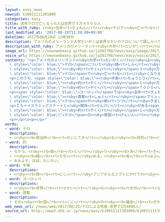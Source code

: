 ```yaml
---
layout: easy_news
newsid: k10011111301000
categories: easy
title: 去年テロで亡くなった人は世界で３万４０００人
title_with_ruby: <ruby>去年<rt>きょねん</rt></ruby>テロで<ruby>亡<rt>な</rt></ruby>くなった<ruby>人<rt>ひと</rt></ruby>は<ruby>世界<rt>せかい</rt></ruby>で３<ruby>万<rt>まん</rt></ruby>４０００<ruby>人<rt>にん</rt></ruby>
last_modified_at: '2017-08-28T11:30:00+09:00'
datetime: 2017年08月28日 11時30分
description: アメリカのメリーランド大学だいがくは世界せかいのテロについて調しらべています。
description_with_ruby: アメリカのメリーランド<ruby>大学<rt>だいがく</rt></ruby>は<ruby>世界<rt>せかい</rt></ruby>のテロについて<ruby>調<rt>しら</rt></ruby>べています。
image_url: https://newswebeasy.github.io/ja201708/news/easy/image/2017/08/28/k10011111301000.jpg
voice_url: https://newswebeasy.github.io/ja201708/news/easy/voice/2017/08/28/k10011111301000.mp3
contents: "<p>アメリカのメリーランド<ruby>大学<rt>だいがく</rt></ruby>は<ruby>世界<rt>せかい</rt></ruby>の<span\
  \ style=\"color: blue;\">テロ</span>について<ruby>調<rt>しら</rt></ruby>べています。<ruby>大学<rt>だいがく</rt></ruby>によると、<ruby>去年<rt>きょねん</rt></ruby>は<ruby>世界<rt>せかい</rt></ruby>で<span\
  \ style=\"color: blue;\"><ruby>約<rt>やく</rt></ruby></span>３<ruby>万<rt>まん</rt></ruby>４０００<ruby>人<rt>にん</rt></ruby>が<span\
  \ style=\"color: blue;\">テロ</span>で<ruby>亡<rt>な</rt></ruby>くなりました。おととしよりも１０％<ruby>少<rt>すく</rt></ruby>なかったと<ruby>言<rt>い</rt></ruby>っています。</p>\n\
  <p>このうち、<span style=\"color: blue;\"><ruby>中東<rt>ちゅうとう</rt></ruby></span>と<ruby>北<rt>きた</rt></ruby>アフリカで<ruby>亡<rt>な</rt></ruby>くなった<ruby>人<rt>ひと</rt></ruby>が５５％で、<span\
  \ style=\"color: blue;\"><ruby>約<rt>やく</rt></ruby></span>１<ruby>万<rt>まん</rt></ruby>９０００<ruby>人<rt>にん</rt></ruby>でした。<ruby>次<rt>つぎ</rt></ruby>に<ruby>多<rt>おお</rt></ruby>かった<ruby>南<rt>みなみ</rt></ruby>アジアは２２％で、<span\
  \ style=\"color: blue;\"><ruby>約<rt>やく</rt></ruby></span>７０００<ruby>人<rt>にん</rt></ruby>でした。</p>\n\
  <p><span style=\"color: blue;\">ヨーロッパ</span>では<ruby>去年<rt>きょねん</rt></ruby>、ベルギーの<span\
  \ style=\"color: blue;\"><ruby>首都<rt>しゅと</rt></ruby></span>ブリュッセルやフランスのニースなどで<span\
  \ style=\"color: blue;\">テロ</span>が<ruby>続<rt>つづ</rt></ruby>きましたが、<ruby>亡<rt>な</rt></ruby>くなった<ruby>人<rt>ひと</rt></ruby>は３５０<ruby>人<rt>にん</rt></ruby>で、<ruby>世界<rt>せかい</rt></ruby>の<ruby>中<rt>なか</rt></ruby>の１％でした。</p>\n\
  <p>ＩＳ＝イスラミックステートと<ruby>関係<rt>かんけい</rt></ruby>がある<span style=\"color: blue;\">テロ</span>で<ruby>亡<rt>な</rt></ruby>くなった<ruby>人<rt>ひと</rt></ruby>は、<span\
  \ style=\"color: blue;\"><ruby>約<rt>やく</rt></ruby></span>１<ruby>万<rt>まん</rt></ruby>１０００<ruby>人<rt>にん</rt></ruby>で、おととしより３９％<ruby>増<rt>ふ</rt></ruby>えました。メリーランド<ruby>大学<rt>だいがく</rt></ruby>は、<ruby>今<rt>いま</rt></ruby>もＩＳは<ruby>世界中<rt>せかいじゅう</rt></ruby>で<span\
  \ style=\"color: blue;\">テロ</span>の<ruby>原因<rt>げんいん</rt></ruby>になっていると<ruby>言<rt>い</rt></ruby>っています。</p>\n\
  <p></p>\n<p></p>"
words:
- word: テロ
  descriptions:
  - <ruby><rb>政治的</rb><rt>せいじてき</rt></ruby>な<ruby><rb>目的</rb><rt>もくてき</rt></ruby>を<ruby><rb>成</rb><rt>な</rt></ruby>しとげるためには、<ruby><rb>人</rb><rt>ひと</rt></ruby>の<ruby><rb>命</rb><rt>いのち</rt></ruby>をうばうような<ruby><rb>暴力</rb><rt>ぼうりょく</rt></ruby>を<ruby><rb>使</rb><rt>つか</rt></ruby>ってもよいとする<ruby><rb>考</rb><rt>かんが</rt></ruby>え。また、そのような<ruby><rb>考</rb><rt>かんが</rt></ruby>えで<ruby><rb>起</rb><rt>お</rt></ruby>こす<ruby><rb>事件</rb><rt>じけん</rt></ruby>。
- word: 約
  descriptions:
  - ちかう。<ruby><rb>取</rb><rt>と</rt></ruby>り<ruby><rb>決</rb><rt>き</rt></ruby>める。
  - <ruby><rb>縮</rb><rt>ちぢ</rt></ruby>める。<ruby><rb>省</rb><rt>はぶ</rt></ruby>く。<ruby><rb>簡単</rb><rt>かんたん</rt></ruby>にする。
  - おおよそ。ほぼ。だいたい。
- word: 中東
  descriptions:
  - <ruby><rb>西</rb><rt>にし</rt></ruby>アジアからエジプトにかけての<ruby><rb>地域</rb><rt>ちいき</rt></ruby>。イラン・イラク・アフガニスタン・トルコなどの<ruby><rb>国々</rb><rt>くにぐに</rt></ruby>。<ruby><rb>中近東</rb><rt>ちゅうきんとう</rt></ruby>。
- word: ヨーロッパ
  descriptions:
  - <ruby><rb>世界</rb><rt>せかい</rt></ruby>の<ruby><rb>六大州</rb><rt>ろくだいしゅう</rt></ruby>の<ruby><rb>一</rb><rt>ひと</rt></ruby>つ。アジアの<ruby><rb>北西</rb><rt>ほくせい</rt></ruby>、アフリカの<ruby><rb>北</rb><rt>きた</rt></ruby>にある。<ruby><rb>産業</rb><rt>さんぎょう</rt></ruby>や<ruby><rb>文化</rb><rt>ぶんか</rt></ruby>が<ruby><rb>発達</rb><rt>はったつ</rt></ruby>した<ruby><rb>国</rb><rt>くに</rt></ruby>が<ruby><rb>多</rb><rt>おお</rt></ruby>い。
- word: 首都
  descriptions:
  - その<ruby><rb>国</rb><rt>くに</rt></ruby>の<ruby><rb>議会</rb><rt>ぎかい</rt></ruby>や<ruby><rb>中心</rb><rt>ちゅうしん</rt></ruby>になる<ruby><rb>役所</rb><rt>やくしょ</rt></ruby>のある<ruby><rb>都市</rb><rt>とし</rt></ruby>。<ruby><rb>日本</rb><rt>にっぽん</rt></ruby>の<ruby><rb>東京</rb><rt>とうきょう</rt></ruby>、アメリカのワシントンなど。<ruby><rb>首府</rb><rt>しゅふ</rt></ruby>。
web_news_url: /news/web/2017/08/25/テロによる死者-世界で3万4000人/
source_url: http://www3.nhk.or.jp/news/easy/k10011111301000/k10011111301000.html
...
```

